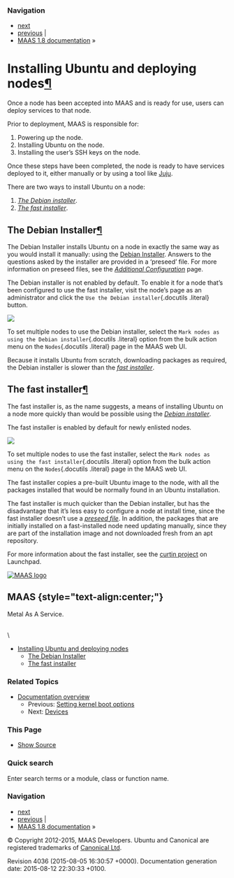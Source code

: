### Navigation

-   [next](devices.html "Devices")
-   [previous](kernel-options.html "Setting kernel boot options") |
-   [MAAS 1.8 documentation](index.html) »

Installing Ubuntu and deploying nodes[¶](#installing-ubuntu-and-deploying-nodes "Permalink to this headline")
=============================================================================================================

Once a node has been accepted into MAAS and is ready for use, users can
deploy services to that node.

Prior to deployment, MAAS is responsible for:

1.  Powering up the node.
2.  Installing Ubuntu on the node.
3.  Installing the user’s SSH keys on the node.

Once these steps have been completed, the node is ready to have services
deployed to it, either manually or by using a tool like
[Juju](http://juju.ubuntu.com).

There are two ways to install Ubuntu on a node:

1.  [*The Debian installer*](#debian-installer).
2.  [*The fast installer*](#fast-installer).

The Debian Installer[¶](#the-debian-installer "Permalink to this headline")
---------------------------------------------------------------------------

The Debian Installer installs Ubuntu on a node in exactly the same way
as you would install it manually: using the [Debian
Installer](http://www.debian.org/devel/debian-installer/). Answers to
the questions asked by the installer are provided in a ‘preseed’ file.
For more information on preseed files, see the [*Additional
Configuration*](configure.html#preseed) page.

The Debian installer is not enabled by default. To enable it for a node
that’s been configured to use the fast installer, visit the node’s page
as an administrator and click the `Use the Debian installer`{.docutils
.literal} button.

![](_images/node-page-use-default-installer.png)

To set multiple nodes to use the Debian installer, select the
`Mark nodes as using the Debian installer`{.docutils .literal} option
from the bulk action menu on the `Nodes`{.docutils .literal} page in the
MAAS web UI.

Because it installs Ubuntu from scratch, downloading packages as
required, the Debian installer is slower than the [*fast
installer*](#fast-installer).

The fast installer[¶](#the-fast-installer "Permalink to this headline")
-----------------------------------------------------------------------

The fast installer is, as the name suggests, a means of installing
Ubuntu on a node more quickly than would be possible using the [*Debian
installer*](#debian-installer).

The fast installer is enabled by default for newly enlisted nodes.

![](_images/node-page-use-fast-installer.png)

To set multiple nodes to use the fast installer, select the
`Mark nodes as using the fast installer`{.docutils .literal} option from
the bulk action menu on the `Nodes`{.docutils .literal} page in the MAAS
web UI.

The fast installer copies a pre-built Ubuntu image to the node, with all
the packages installed that would be normally found in an Ubuntu
installation.

The fast installer is much quicker than the Debian installer, but has
the disadvantage that it’s less easy to configure a node at install
time, since the fast installer doesn’t use a [*preseed
file*](configure.html#preseed). In addition, the packages that are
initially installed on a fast-installed node need updating manually,
since they are part of the installation image and not downloaded fresh
from an apt repository.

For more information about the fast installer, see the [curtin
project](https://launchpad.net/curtin) on Launchpad.

[![MAAS
logo](_static/maas-logo-200.png)](index.html "MAAS Documentation Homepage")

MAAS {style="text-align:center;"}
----

Metal As A Service.

\
 \

-   [Installing Ubuntu and deploying nodes](#)
    -   [The Debian Installer](#the-debian-installer)
    -   [The fast installer](#the-fast-installer)

### Related Topics

-   [Documentation overview](index.html)
    -   Previous: [Setting kernel boot
        options](kernel-options.html "previous chapter")
    -   Next: [Devices](devices.html "next chapter")

### This Page

-   [Show Source](_sources/installing-ubuntu.txt)

### Quick search

Enter search terms or a module, class or function name.

### Navigation

-   [next](devices.html "Devices")
-   [previous](kernel-options.html "Setting kernel boot options") |
-   [MAAS 1.8 documentation](index.html) »

© Copyright 2012-2015, MAAS Developers. Ubuntu and Canonical are
registered trademarks of [Canonical Ltd](http://canonical.com).

Revision 4036 (2015-08-05 16:30:57 +0000). Documentation generation
date: 2015-08-12 22:30:33 +0100.
